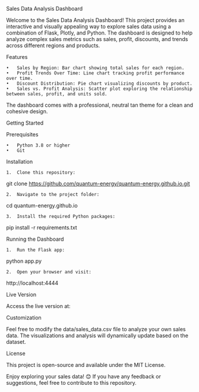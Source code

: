 Sales Data Analysis Dashboard

Welcome to the Sales Data Analysis Dashboard! This project provides an interactive and visually appealing way to explore sales data using a combination of Flask, Plotly, and Python. The dashboard is designed to help analyze complex sales metrics such as sales, profit, discounts, and trends across different regions and products.

Features

	•	Sales by Region: Bar chart showing total sales for each region.
	•	Profit Trends Over Time: Line chart tracking profit performance over time.
	•	Discount Distribution: Pie chart visualizing discounts by product.
	•	Sales vs. Profit Analysis: Scatter plot exploring the relationship between sales, profit, and units sold.

The dashboard comes with a professional, neutral tan theme for a clean and cohesive design.

Getting Started

Prerequisites

	•	Python 3.8 or higher
	•	Git

Installation

	1.	Clone this repository:

git clone https://github.com/quantum-energy/quantum-energy.github.io.git


	2.	Navigate to the project folder:

cd quantum-energy.github.io


	3.	Install the required Python packages:

pip install -r requirements.txt



Running the Dashboard

	1.	Run the Flask app:

python app.py


	2.	Open your browser and visit:

http://localhost:4444



Live Version

Access the live version at: 

Customization

Feel free to modify the data/sales_data.csv file to analyze your own sales data. The visualizations and analysis will dynamically update based on the dataset.

License

This project is open-source and available under the MIT License.

Enjoy exploring your sales data! 😊 If you have any feedback or suggestions, feel free to contribute to this repository.